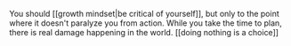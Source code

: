 You should [[growth mindset|be critical of yourself]], but only to the point where it doesn't paralyze you from action. While you take the time to plan, there is real damage happening in the world. [[doing nothing is a choice]]